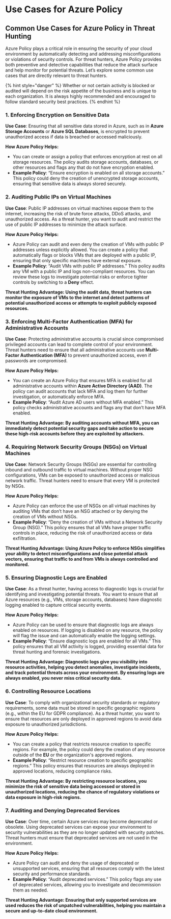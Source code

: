 # Use Cases for Azure Policy

## **Common Use Cases for Azure Policy in Threat Hunting**

Azure Policy plays a critical role in ensuring the security of your cloud environment by automatically detecting and addressing misconfigurations or violations of security controls. For threat hunters, Azure Policy provides both preventive and detective capabilities that reduce the attack surface and help monitor for potential threats. Let’s explore some common use cases that are directly relevant to threat hunters.

{% hint style="danger" %}
Whether or not certain activity is blocked or audited will depend on the risk appetite of the business and is unique to each organization. It is always highly recommended and encouraged to follow standard security best practices.
{% endhint %}

### **1. Enforcing Encryption on Sensitive Data**

**Use Case**: Ensuring that all sensitive data stored in Azure, such as in **Azure Storage Accounts** or **Azure SQL Databases**, is encrypted to prevent unauthorized access if data is breached or accessed maliciously.

**How Azure Policy Helps:**

* You can create or assign a policy that enforces encryption at rest on all storage resources. The policy audits storage accounts, databases, or other resources and flags any that do not have encryption enabled.
* **Example Policy**: “Ensure encryption is enabled on all storage accounts.” This policy could deny the creation of unencrypted storage accounts, ensuring that sensitive data is always stored securely.

### **2. Auditing Public IPs on Virtual Machines**

**Use Case**: Public IP addresses on virtual machines expose them to the internet, increasing the risk of brute force attacks, DDoS attacks, and unauthorized access. As a threat hunter, you want to audit and restrict the use of public IP addresses to minimize the attack surface.

**How Azure Policy Helps:**

* Azure Policy can audit and even deny the creation of VMs with public IP addresses unless explicitly allowed. You can create a policy that automatically flags or blocks VMs that are deployed with a public IP, ensuring that only specific machines have external exposure.
* **Example Policy**: “Audit VMs with public IP addresses.” This policy audits any VM with a public IP and logs non-compliant resources. You can review these logs to investigate potential risks or enforce tighter controls by switching to a **Deny** effect.

**Threat Hunting Advantage: Using the audit data, threat hunters can monitor the exposure of VMs to the internet and detect patterns of potential unauthorized access or attempts to exploit publicly exposed resources.**

### **3. Enforcing Multi-Factor Authentication (MFA) for Administrative Accounts**

**Use Case**: Protecting administrative accounts is crucial since compromised privileged accounts can lead to complete control of your environment. Threat hunters need to ensure that all administrative accounts use **Multi-Factor Authentication (MFA)** to prevent unauthorized access, even if passwords are compromised.

**How Azure Policy Helps:**

* You can create an Azure Policy that ensures MFA is enabled for all administrative accounts within **Azure Active Directory (AAD)**. The policy can audit accounts that lack MFA and log them for further investigation, or automatically enforce MFA.
* **Example Policy**: “Audit Azure AD users without MFA enabled.” This policy checks administrative accounts and flags any that don’t have MFA enabled.

**Threat Hunting Advantage: By auditing accounts without MFA, you can immediately detect potential security gaps and take action to secure these high-risk accounts before they are exploited by attackers.**

### **4. Requiring Network Security Groups (NSGs) on Virtual Machines**

**Use Case**: Network Security Groups (NSGs) are essential for controlling inbound and outbound traffic to virtual machines. Without proper NSG configurations, VMs can be exposed to unauthorized access or malicious network traffic. Threat hunters need to ensure that every VM is protected by NSGs.

**How Azure Policy Helps:**

* Azure Policy can enforce the use of NSGs on all virtual machines by auditing VMs that don’t have an NSG attached or by denying the creation of VMs without NSGs.
* **Example Policy**: “Deny the creation of VMs without a Network Security Group (NSG).” This policy ensures that all VMs have proper traffic controls in place, reducing the risk of unauthorized access or data exfiltration.

**Threat Hunting Advantage: Using Azure Policy to enforce NSGs simplifies your ability to detect misconfigurations and close potential attack vectors, ensuring that traffic to and from VMs is always controlled and monitored.**

### **5. Ensuring Diagnostic Logs are Enabled**

**Use Case**: As a threat hunter, having access to diagnostic logs is crucial for identifying and investigating potential threats. You want to ensure that all Azure resources (e.g., VMs, storage accounts, databases) have diagnostic logging enabled to capture critical security events.

**How Azure Policy Helps:**

* Azure Policy can be used to ensure that diagnostic logs are always enabled on resources. If logging is disabled on any resource, the policy will flag the issue and can automatically enable the logging settings.
* **Example Policy**: “Ensure diagnostic logs are enabled for all VMs.” This policy ensures that all VM activity is logged, providing essential data for threat hunting and forensic investigations.

**Threat Hunting Advantage: Diagnostic logs give you visibility into resource activities, helping you detect anomalies, investigate incidents, and track potential threats across your environment. By ensuring logs are always enabled, you never miss critical security data.**

### **6. Controlling Resource Locations**

**Use Case**: To comply with organizational security standards or regulatory requirements, some data must be stored in specific geographic regions (e.g., within the EU for GDPR compliance). As a threat hunter, you want to ensure that resources are only deployed in approved regions to avoid data exposure to unauthorized jurisdictions.

**How Azure Policy Helps:**

* You can create a policy that restricts resource creation to specific regions. For example, the policy could deny the creation of any resource outside of the **EU** or the organization's approved regions.
* **Example Policy**: “Restrict resource creation to specific geographic regions.” This policy ensures that resources are always deployed in approved locations, reducing compliance risks.

**Threat Hunting Advantage: By restricting resource locations, you minimize the risk of sensitive data being accessed or stored in unauthorized locations, reducing the chance of regulatory violations or data exposure in high-risk regions.**

### **7. Auditing and Denying Deprecated Services**

**Use Case**: Over time, certain Azure services may become deprecated or obsolete. Using deprecated services can expose your environment to security vulnerabilities as they are no longer updated with security patches. Threat hunters must ensure that deprecated services are not used in the environment.

**How Azure Policy Helps:**

* Azure Policy can audit and deny the usage of deprecated or unsupported services, ensuring that all resources comply with the latest security and performance standards.
* **Example Policy**: “Audit deprecated services.” This policy flags any use of deprecated services, allowing you to investigate and decommission them as needed.

**Threat Hunting Advantage: Ensuring that only supported services are used reduces the risk of unpatched vulnerabilities, helping you maintain a secure and up-to-date cloud environment.**
